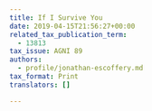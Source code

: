 ```yaml
---
title: If I Survive You
date: 2019-04-15T21:56:27+00:00
related_tax_publication_term:
  - 13813
tax_issue: AGNI 89
authors:
  - profile/jonathan-escoffery.md
tax_format: Print
translators: []

---
```

